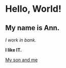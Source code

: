 # Hello, World!
## My name is Ann.
*I work in bank.*

**I like IT.**

[My son and me](https://drive.google.com/file/d/1zFExrgIdilbe816QiFLTcgJpV9qocf7A/view?usp=sharing)